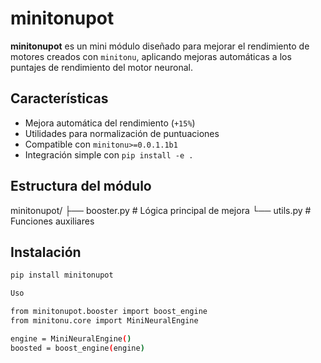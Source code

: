 # minitonupot

**minitonupot** es un mini módulo diseñado para mejorar el rendimiento de motores creados con `minitonu`, aplicando mejoras automáticas a los puntajes de rendimiento del motor neuronal.

## Características

- Mejora automática del rendimiento (`+15%`)
- Utilidades para normalización de puntuaciones
- Compatible con `minitonu>=0.0.1.1b1`
- Integración simple con `pip install -e .`

## Estructura del módulo

minitonupot/ ├── booster.py        # Lógica principal de mejora └── utils.py          # Funciones auxiliares

## Instalación

```bash
pip install minitonupot

Uso

from minitonupot.booster import boost_engine
from minitonu.core import MiniNeuralEngine

engine = MiniNeuralEngine()
boosted = boost_engine(engine)
